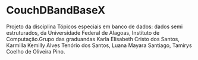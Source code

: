 # CouchDBandBaseX
Projeto da disciplina Tópicos especiais em banco de dados: dados semi estruturados, da Universidade Federal de Alagoas, Instituto de Computação.Grupo das graduandas Karla Elisabeth Cristo dos Santos, Karmilla Kemilly Alves Tenório dos Santos, Luana Mayara Santiago, Tamirys Coelho de Oliveira Pino. 
